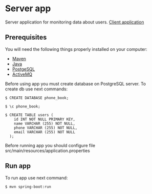 # Server app
Server application for monitoring data about users. [Client application](https://github.com/avtsuran/client-app/)
## Prerequisites
You will need the following things properly installed on your computer:

* [Maven](https://maven.apache.org/)
* [Java](http://www.oracle.com/technetwork/java/javase/downloads/index.html)
* [PostgeSQL](https://www.postgresql.org/)
* [ActiveMQ](http://activemq.apache.org/)

Before using app you must create database on PostgreSQL server. To create db use next commands:
````
$ CREATE DATABASE phone_book;
````
````
$ \c phone_book;
````
````
$ CREATE TABLE users (
    id INT NOT NULL PRIMARY KEY,
    name VARCHAR (255) NOT NULL,
    phone VARCHAR (255) NOT NULL,
    email VARCHAR (255) NOT NULL
  );
````

Before running app you should configure file src/main/resources/application.properties

## Run app
To run app use next command:
````
$ mvn spring-boot:run
````